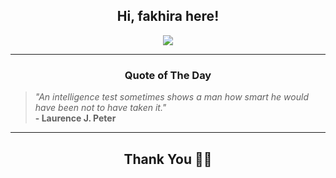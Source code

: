 <h2 align="center"> Hi, fakhira here!</h2>

<p align="center">
<a href="https://github.com/fakhiralkda" alt="github streak"><img src="https://dvst-streak.herokuapp.com/?user=fakhiralkda&theme=tokyonight&fire=DD472C"></a>
</p>

<hr>
<h3 align="center">Quote of The Day</h3>
<p align="center">
<blockquote>
<i>"An intelligence test sometimes shows a man how smart he would have been not to have taken it."</i>
<br>
<b>- Laurence J. Peter</b>
</blockquote>
</p>


<hr>
<h2 align="center">Thank You 🙏🏼</h2>

